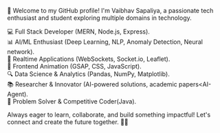 👋 Welcome to my GitHub profile! I'm Vaibhav Sapaliya, a passionate tech enthusiast and student exploring multiple domains in technology.  

💻 Full Stack Developer (MERN, Node.js, Express).  
📊 AI/ML Enthusiast (Deep Learning, NLP, Anomaly Detection, Neural network).  
🚀 Realtime Applications (WebSockets, Socket.io, Leaflet).  
🎨 Frontend Animation (GSAP, CSS, JavaScript).  
🔍 Data Science & Analytics (Pandas, NumPy, Matplotlib).  
📚 Researcher & Innovator (AI-powered solutions, academic papers<AI-Agent).  
🌟 Problem Solver & Competitive Coder(Java).  

Always eager to learn, collaborate, and build something impactful! Let's connect and create the future together. 🚀😊  

<!--
**Vaibhavvs7/Vaibhavvs7** is a ✨ _special_ ✨ repository because its `README.md` (this file) appears on your GitHub profile.

Here are some ideas to get you started:

- 🔭 I’m currently working on ...
- 🌱 I’m currently learning ...
- 👯 I’m looking to collaborate on ...
- 🤔 I’m looking for help with ...
- 💬 Ask me about ...
- 📫 How to reach me: ...
- 😄 Pronouns: ...
- ⚡ Fun fact: ...
-->
